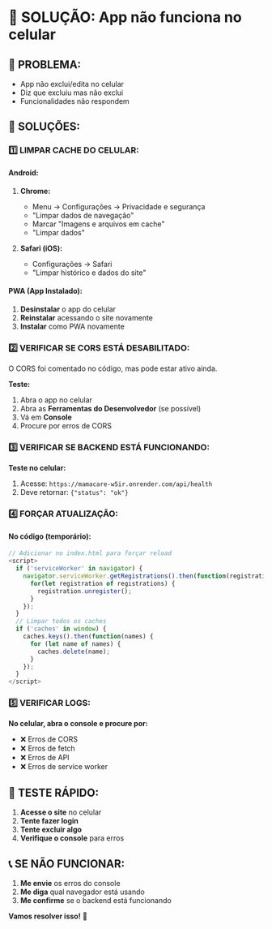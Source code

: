 # 📱 SOLUÇÃO: App não funciona no celular

## 🚨 **PROBLEMA:**
- App não exclui/edita no celular
- Diz que excluiu mas não exclui
- Funcionalidades não respondem

## 🔧 **SOLUÇÕES:**

### **1️⃣ LIMPAR CACHE DO CELULAR:**

#### **Android:**
1. **Chrome:**
   - Menu → Configurações → Privacidade e segurança
   - "Limpar dados de navegação"
   - Marcar "Imagens e arquivos em cache"
   - "Limpar dados"

2. **Safari (iOS):**
   - Configurações → Safari
   - "Limpar histórico e dados do site"

#### **PWA (App Instalado):**
1. **Desinstalar** o app do celular
2. **Reinstalar** acessando o site novamente
3. **Instalar** como PWA novamente

### **2️⃣ VERIFICAR SE CORS ESTÁ DESABILITADO:**

O CORS foi comentado no código, mas pode estar ativo ainda.

**Teste:**
1. Abra o app no celular
2. Abra as **Ferramentas do Desenvolvedor** (se possível)
3. Vá em **Console**
4. Procure por erros de CORS

### **3️⃣ VERIFICAR SE BACKEND ESTÁ FUNCIONANDO:**

**Teste no celular:**
1. Acesse: `https://mamacare-w5ir.onrender.com/api/health`
2. Deve retornar: `{"status": "ok"}`

### **4️⃣ FORÇAR ATUALIZAÇÃO:**

#### **No código (temporário):**
```javascript
// Adicionar no index.html para forçar reload
<script>
  if ('serviceWorker' in navigator) {
    navigator.serviceWorker.getRegistrations().then(function(registrations) {
      for(let registration of registrations) {
        registration.unregister();
      }
    });
  }
  // Limpar todos os caches
  if ('caches' in window) {
    caches.keys().then(function(names) {
      for (let name of names) {
        caches.delete(name);
      }
    });
  }
</script>
```

### **5️⃣ VERIFICAR LOGS:**

**No celular, abra o console e procure por:**
- ❌ Erros de CORS
- ❌ Erros de fetch
- ❌ Erros de API
- ❌ Erros de service worker

## 🎯 **TESTE RÁPIDO:**

1. **Acesse o site** no celular
2. **Tente fazer login**
3. **Tente excluir algo**
4. **Verifique o console** para erros

## 📞 **SE NÃO FUNCIONAR:**

1. **Me envie** os erros do console
2. **Me diga** qual navegador está usando
3. **Me confirme** se o backend está funcionando

**Vamos resolver isso!** 🚀
